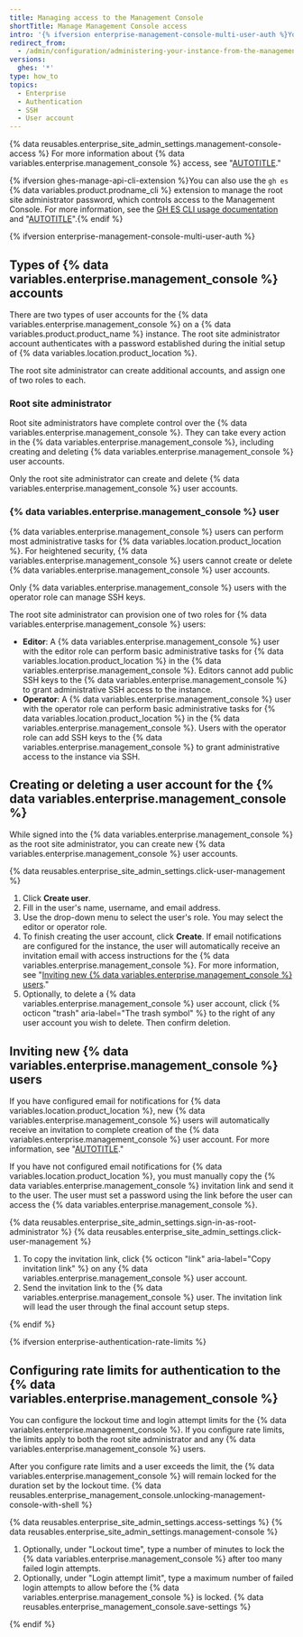 ```yaml
---
title: Managing access to the Management Console
shortTitle: Manage Management Console access
intro: '{% ifversion enterprise-management-console-multi-user-auth %}You can increase the security of {% data variables.location.product_location %} by creating or deleting {% data variables.enterprise.management_console %} users. As the root site administrator, you {% else %}You {% endif %}can access the {% data variables.enterprise.management_console %} as well as configure {% data variables.enterprise.management_console %} authentication rate limits.'
redirect_from:
  - /admin/configuration/administering-your-instance-from-the-management-console/managing-access-to-the-management-console
versions:
  ghes: '*'
type: how_to
topics:
  - Enterprise
  - Authentication
  - SSH
  - User account
---
```


{% data reusables.enterprise_site_admin_settings.management-console-access %} For more information about {% data variables.enterprise.management_console %} access, see "[AUTOTITLE](/admin/configuration/administering-your-instance-from-the-management-console)."

{% ifversion ghes-manage-api-cli-extension %}You can also use the `gh es` {% data variables.product.prodname_cli %} extension to manage the root site administrator password, which controls access to the Management Console. For more information, see the [GH ES CLI usage documentation](https://github.com/github/gh-es/blob/main/USAGE.md#gh-es-access-set-password) and "[AUTOTITLE](/admin/administering-your-instance/administering-your-instance-from-the-command-line/administering-your-instance-using-the-github-cli)".{% endif %}

{% ifversion enterprise-management-console-multi-user-auth %}

## Types of {% data variables.enterprise.management_console %} accounts

There are two types of user accounts for the {% data variables.enterprise.management_console %} on a {% data variables.product.product_name %} instance. The root site administrator account authenticates with a password established during the initial setup of {% data variables.location.product_location %}.

The root site administrator can create additional accounts, and assign one of two roles to each.

### Root site administrator

Root site administrators have complete control over the {% data variables.enterprise.management_console %}. They can take every action in the {% data variables.enterprise.management_console %}, including creating and deleting {% data variables.enterprise.management_console %} user accounts.

Only the root site administrator can create and delete {% data variables.enterprise.management_console %} user accounts.

### {% data variables.enterprise.management_console %} user

{% data variables.enterprise.management_console %} users can perform most administrative tasks for {% data variables.location.product_location %}. For heightened security, {% data variables.enterprise.management_console %} users cannot create or delete {% data variables.enterprise.management_console %} user accounts.

Only {% data variables.enterprise.management_console %} users with the operator role can manage SSH keys.

The root site administrator can provision one of two roles for {% data variables.enterprise.management_console %} users:

- **Editor**: A {% data variables.enterprise.management_console %} user with the editor role can perform basic administrative tasks for {% data variables.location.product_location %} in the {% data variables.enterprise.management_console %}. Editors cannot add public SSH keys to the {% data variables.enterprise.management_console %} to grant administrative SSH access to the instance.
- **Operator**: A {% data variables.enterprise.management_console %} user with the operator role can perform basic administrative tasks for {% data variables.location.product_location %} in the {% data variables.enterprise.management_console %}. Users with the operator role can add SSH keys to the {% data variables.enterprise.management_console %} to grant administrative access to the instance via SSH.

## Creating or deleting a user account for the {% data variables.enterprise.management_console %}

While signed into the {% data variables.enterprise.management_console %} as the root site administrator, you can create new {% data variables.enterprise.management_console %} user accounts.

{% data reusables.enterprise_site_admin_settings.click-user-management %}
1. Click **Create user**.
1. Fill in the user's name, username, and email address.
1. Use the drop-down menu to select the user's role. You may select the editor or operator role.
1. To finish creating the user account, click **Create**. If email notifications are configured for the instance, the user will automatically receive an invitation email with access instructions for the {% data variables.enterprise.management_console %}. For more information, see "[Inviting new {% data variables.enterprise.management_console %} users](#inviting-new-management-console-users)."
1. Optionally, to delete a {% data variables.enterprise.management_console %} user account, click {% octicon "trash" aria-label="The trash symbol" %} to the right of any user account you wish to delete. Then confirm deletion.

## Inviting new {% data variables.enterprise.management_console %} users

If you have configured email for notifications for {% data variables.location.product_location %}, new {% data variables.enterprise.management_console %} users will automatically receive an invitation to complete creation of the {% data variables.enterprise.management_console %} user account. For more information, see "[AUTOTITLE](/admin/configuration/configuring-your-enterprise/configuring-email-for-notifications)."

If you have not configured email notifications for {% data variables.location.product_location %}, you must manually copy the {% data variables.enterprise.management_console %} invitation link and send it to the user. The user must set a password using the link before the user can access the {% data variables.enterprise.management_console %}.

{% data reusables.enterprise_site_admin_settings.sign-in-as-root-administrator %}
{% data reusables.enterprise_site_admin_settings.click-user-management %}
1. To copy the invitation link, click {% octicon "link" aria-label="Copy invitation link" %} on any {% data variables.enterprise.management_console %} user account.
1. Send the invitation link to the {% data variables.enterprise.management_console %} user. The invitation link will lead the user through the final account setup steps.

{% endif %}

{% ifversion enterprise-authentication-rate-limits %}

## Configuring rate limits for authentication to the {% data variables.enterprise.management_console %}

You can configure the lockout time and login attempt limits for the {% data variables.enterprise.management_console %}. If you configure rate limits, the limits apply to both the root site administrator and any {% data variables.enterprise.management_console %} users.

After you configure rate limits and a user exceeds the limit, the {% data variables.enterprise.management_console %} will remain locked for the duration set by the lockout time. {% data reusables.enterprise_management_console.unlocking-management-console-with-shell %}

{% data reusables.enterprise_site_admin_settings.access-settings %}
{% data reusables.enterprise_site_admin_settings.management-console %}
1. Optionally, under "Lockout time", type a number of minutes to lock the {% data variables.enterprise.management_console %} after too many failed login attempts.
1. Optionally, under "Login attempt limit", type a maximum number of failed login attempts to allow before the {% data variables.enterprise.management_console %} is locked.
{% data reusables.enterprise_management_console.save-settings %}

{% endif %}
